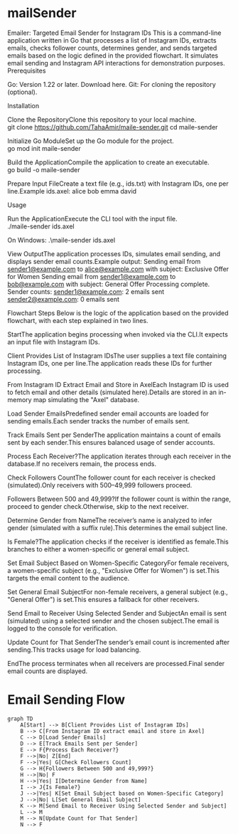 # mailSender

Emailer: Targeted Email Sender for Instagram IDs
This is a command-line application written in Go that processes a list of Instagram IDs, extracts emails, checks follower counts, determines gender, and sends targeted emails based on the logic defined in the provided flowchart. It simulates email sending and Instagram API interactions for demonstration purposes.
Prerequisites

Go: Version 1.22 or later. Download here.
Git: For cloning the repository (optional).

Installation

Clone the RepositoryClone this repository to your local machine.  
git clone https://github.com/TahaAmir/maile-sender.git
cd maile-sender

Initialize Go ModuleSet up the Go module for the project.  
go mod init maile-sender

Build the ApplicationCompile the application to create an executable.  
go build -o maile-sender

Prepare Input FileCreate a text file (e.g., ids.txt) with Instagram IDs, one per line.Example ids.axel:
alice
bob
emma
david

Usage

Run the ApplicationExecute the CLI tool with the input file.  
./maile-sender ids.axel

On Windows: .\maile-sender ids.axel

View OutputThe application processes IDs, simulates email sending, and displays sender email counts.Example output:
Sending email from sender1@example.com to alice@example.com with subject: Exclusive Offer for Women
Sending email from sender1@example.com to bob@example.com with subject: General Offer
Processing complete. Sender counts:
sender1@example.com: 2 emails sent
sender2@example.com: 0 emails sent

Flowchart Steps
Below is the logic of the application based on the provided flowchart, with each step explained in two lines.

StartThe application begins processing when invoked via the CLI.It expects an input file with Instagram IDs.

Client Provides List of Instagram IDsThe user supplies a text file containing Instagram IDs, one per line.The application reads these IDs for further processing.

From Instagram ID Extract Email and Store in AxelEach Instagram ID is used to fetch email and other details (simulated here).Details are stored in an in-memory map simulating the "Axel" database.

Load Sender EmailsPredefined sender email accounts are loaded for sending emails.Each sender tracks the number of emails sent.

Track Emails Sent per SenderThe application maintains a count of emails sent by each sender.This ensures balanced usage of sender accounts.

Process Each Receiver?The application iterates through each receiver in the database.If no receivers remain, the process ends.

Check Followers CountThe follower count for each receiver is checked (simulated).Only receivers with 500–49,999 followers proceed.

Followers Between 500 and 49,999?If the follower count is within the range, proceed to gender check.Otherwise, skip to the next receiver.

Determine Gender from NameThe receiver’s name is analyzed to infer gender (simulated with a suffix rule).This determines the email subject line.

Is Female?The application checks if the receiver is identified as female.This branches to either a women-specific or general email subject.

Set Email Subject Based on Women-Specific CategoryFor female receivers, a women-specific subject (e.g., "Exclusive Offer for Women") is set.This targets the email content to the audience.

Set General Email SubjectFor non-female receivers, a general subject (e.g., "General Offer") is set.This ensures a fallback for other receivers.

Send Email to Receiver Using Selected Sender and SubjectAn email is sent (simulated) using a selected sender and the chosen subject.The email is logged to the console for verification.

Update Count for That SenderThe sender’s email count is incremented after sending.This tracks usage for load balancing.

EndThe process terminates when all receivers are processed.Final sender email counts are displayed.

# Email Sending Flow

```mermaid
graph TD
    A[Start] --> B[Client Provides List of Instagram IDs]
    B --> C[From Instagram ID extract email and store in Axel]
    C --> D[Load Sender Emails]
    D --> E[Track Emails Sent per Sender]
    E --> F{Process Each Receiver?}
    F -->|No| Z[End]
    F -->|Yes| G[Check Followers Count]
    G --> H{Followers Between 500 and 49,999?}
    H -->|No| F
    H -->|Yes| I[Determine Gender from Name]
    I --> J{Is Female?}
    J -->|Yes| K[Set Email Subject based on Women-Specific Category]
    J -->|No| L[Set General Email Subject]
    K --> M[Send Email to Receiver Using Selected Sender and Subject]
    L --> M
    M --> N[Update Count for That Sender]
    N --> F
```
